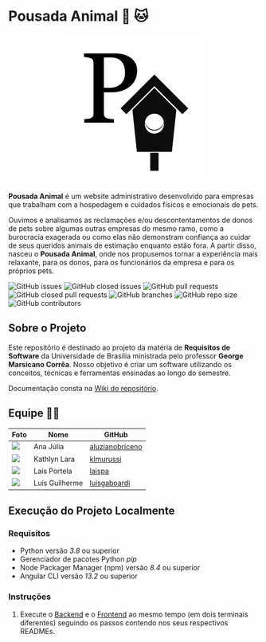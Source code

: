 # Pousada Animal :dog: :cat:

<div align="center">
  <img src="https://github.com/FGAUnB-REQ-GM/2021.2-PousadaAnimal/blob/docs/docs/images/pa.png" >
</div>

  **Pousada Animal** é um website administrativo desenvolvido para empresas que trabalham com a hospedagem e cuidados físicos e emocionais de pets.
  
  Ouvimos e analisamos as reclamações e/ou descontentamentos de donos de pets sobre algumas outras empresas do mesmo ramo, como a burocracia exagerada ou como elas não demonstram confiança ao cuidar de seus queridos animais de estimação enquanto estão fora. A partir disso, nasceu o **Pousada Animal**, onde nos propusemos tornar a experiência mais relaxante, para os donos, para os funcionários da empresa e para os próprios pets. 
  
  ![GitHub issues](https://img.shields.io/github/issues/FGAUnB-REQ-GM/2021.2-PousadaAnimal?color=red)
  ![GitHub closed issues](https://img.shields.io/github/issues-closed/FGAUnB-REQ-GM/2021.2-PousadaAnimal?color=green)
  ![GitHub pull requests](https://img.shields.io/github/issues-pr/FGAUnB-REQ-GM/2021.2-PousadaAnimal?color=orange)
  ![GitHub closed pull requests](https://img.shields.io/github/issues-pr-closed/FGAUnB-REQ-GM/2021.2-PousadaAnimal?color=brightgreen)
  ![GitHub branches](https://badgen.net/github/branches/FGAUnB-REQ-GM/2021.2-PousadaAnimal/)
  ![GitHub repo size](https://img.shields.io/github/repo-size/FGAUnB-REQ-GM/2021.2-PousadaAnimal?color=purple)
  ![GitHub contributors](https://img.shields.io/github/contributors/FGAUnB-REQ-GM/2021.2-PousadaAnimal?color=ff69b4)

## Sobre o Projeto
   Este repositório é destinado ao projeto da matéria de **Requisitos de Software** da Universidade de Brasília ministrada pelo professor **George Marsicano Corrêa**. Nosso objetivo é criar um software utilizando os conceitos, técnicas e ferramentas ensinadas ao longo do semestre.
   
   Documentação consta na [Wiki do repositório](https://fgaunb-req-gm.github.io/2021.2-PousadaAnimal/).
   

## Equipe :technologist:

| Foto         | Nome            | GitHub      |
|------------|-----------------|-------------|
|<img src="https://avatars.githubusercontent.com/u/70165772?v=4" width="100">| Ana Júlia | [aluzianobriceno](https://github.com/aluzianobriceno) |
|<img src="https://avatars.githubusercontent.com/u/52364259?v=4" width="100">| Kathlyn Lara | [klmurussi](https://github.com/klmurussi) |
|<img src="https://avatars.githubusercontent.com/u/54222696?v=4" width="100">| Laís Portela  | [laispa](https://github.com/laispa) |
|<img src="https://avatars.githubusercontent.com/u/45673358?v=4" width="100">| Luís Guilherme | [luisgaboardi](https://github.com/luisgaboardi) |

## Execução do Projeto Localmente

### Requisitos
* Python versão *3.8* ou superior
* Gerenciador de pacotes Python *pip*
* Node Packager Manager (npm) versão *8.4* ou superior
* Angular CLI versão *13.2* ou superior

### Instruções
1. Execute o [Backend]() e o [Frontend]() ao mesmo tempo (em dois terminais diferentes) seguindo os passos contendo nos seus respectivos READMEs.